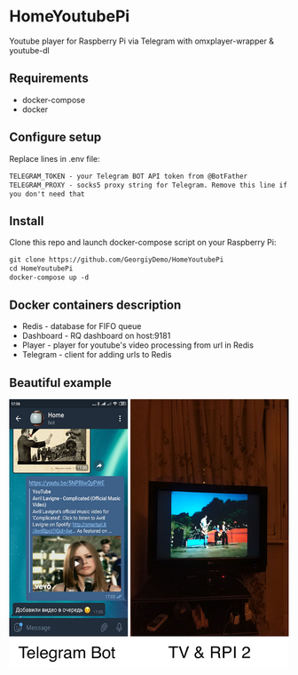 # HomeYoutubePi
Youtube player for Raspberry Pi via Telegram with omxplayer-wrapper & youtube-dl

## Requirements

* docker-compose
* docker

## Configure setup

Replace lines in .env file:
```
TELEGRAM_TOKEN - your Telegram BOT API token from @BotFather
TELEGRAM_PROXY - socks5 proxy string for Telegram. Remove this line if you don't need that
```

## Install

Clone this repo and launch docker-compose script on your Raspberry Pi:
```shell
git clone https://github.com/GeorgiyDemo/HomeYoutubePi
cd HomeYoutubePi
docker-compose up -d
```

## Docker containers description
- Redis - database for FIFO queue
- Dashboard - RQ dashboard on host:9181
- Player - player for youtube's video processing from url in Redis
- Telegram - client for adding urls to Redis

## Beautiful example
<p align="center">
<img src="img.png" width="598" height="483">
</p>